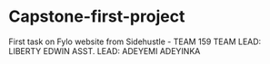 # Capstone-first-project
First task on Fylo website from Sidehustle - TEAM 159
TEAM LEAD: LIBERTY EDWIN
ASST. LEAD: ADEYEMI ADEYINKA

